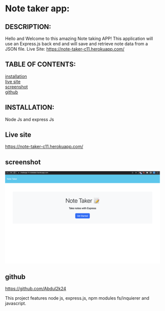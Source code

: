 # Note taker app:



## DESCRIPTION:
Hello and Welcome to this amazing Note taking APP! This application will use an Express.js back end and will save and retrieve note data from a JSON file.
Live Site: https://note-taker-c11.herokuapp.com/
## TABLE OF CONTENTS:

[installation](#installation) <br/>
[live site](#Livesite)<br/>
[screenshot](#screenshot)<br/>
[github](#github)<br/>



## INSTALLATION:
Node Js and express Js


## Live site
https://note-taker-c11.herokuapp.com/

## screenshot 
![](./public/assets/images/Screen%20Shot%202023-02-21%20at%204.34.17%20AM.png)

## github
https://github.com/Abdul2k24

This project features node js, express.js, npm modules fs/inquierer and javascript.

